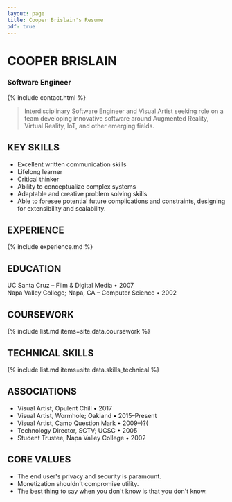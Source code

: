```yaml
---
layout: page
title: Cooper Brislain's Resume
pdf: true
---
```

# COOPER BRISLAIN
### Software Engineer

{% include contact.html %}

> Interdisciplinary Software Engineer and Visual Artist seeking role on a team developing innovative software around Augmented Reality, Virtual Reality, IoT, and other emerging fields. 

## KEY SKILLS

* Excellent written communication skills  
* Lifelong learner  
* Critical thinker  
* Ability to conceptualize complex systems  
* Adaptable and creative problem solving skills
* Able to foresee potential future complications and constraints, 
  designing for extensibility and scalability.

## EXPERIENCE 

{% include experience.md %}

## EDUCATION

UC Santa Cruz – Film & Digital Media • 2007  
Napa Valley College; Napa, CA – Computer Science • 2002

## COURSEWORK

{% include list.md items=site.data.coursework %}

## TECHNICAL SKILLS

{% include list.md items=site.data.skills_technical %}

## ASSOCIATIONS

- Visual Artist, Opulent Chill • 2017
- Visual Artist, Wormhole; Oakland • 2015–Present
- Visual Artist, Camp Question Mark • 2009–)?( 
- Technology Director, SCTV; UCSC • 2005
- Student Trustee, Napa Valley College • 2002

## CORE VALUES

* The end user's privacy and security is paramount. 
* Monetization shouldn't compromise utility.
* The best thing to say when you don't know is that you don't know.
